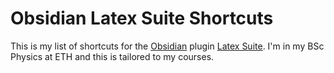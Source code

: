 # Obsidian Latex Suite Shortcuts

This is my list of shortcuts for the [Obsidian](https://obsidian.md/) plugin [Latex Suite](https://github.com/artisticat1/obsidian-latex-suite). I'm in my BSc Physics at ETH and this is tailored to my courses.
